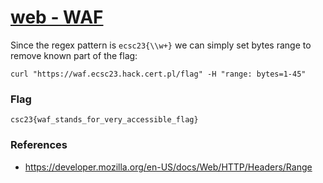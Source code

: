 # [web - WAF](https://hack.cert.pl/challenge/waf)

Since the regex pattern is `ecsc23{\\w+}` we can simply set bytes range to remove known part of the flag:
```
curl "https://waf.ecsc23.hack.cert.pl/flag" -H "range: bytes=1-45"
```

### Flag
```
csc23{waf_stands_for_very_accessible_flag}
```

### References
- https://developer.mozilla.org/en-US/docs/Web/HTTP/Headers/Range
